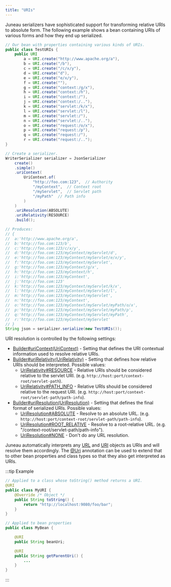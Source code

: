 ```yaml
---
title: "URIs"
---
```


Juneau serializers have sophisticated support for transforming relative URIs to absolute form.
The following example shows a bean containing URIs of various forms and how they end up serialized.

```java
// Our bean with properties containing various kinds of URIs.
public class TestURIs {
    public URI
        a = URI.create("http://www.apache.org/a"),
        b = URI.create("/b"),
        c = URI.create("/c/x/y"),
        d = URI.create("d"),
        e = URI.create("e/x/y"),
        f = URI.create(""),
        g = URI.create("context:/g/x"),
        h = URI.create("context:/h"),
        i = URI.create("context:/"),
        j = URI.create("context:/.."),
        k = URI.create("servlet:/k/x"),
        l = URI.create("servlet:/l"),
        m = URI.create("servlet:/"),
        n = URI.create("servlet:/.."),
        o = URI.create("request:/o/x"),
        p = URI.create("request:/p"),
        q = URI.create("request:/"),
        r = URI.create("request:/..");
}

// Create a serializer.
WriterSerializer serializer = JsonSerializer
    create()
    .simple()
    .uriContext(
        UriContext.of(
            "http://foo.com:123",  // Authority
            "/myContext",  // Context root
            "/myServlet",  // Servlet path
            "/myPath"  // Path info
        )
    )
    .uriResolution(ABSOLUTE)
    .uriRelativity(RESOURCE)
    .build();

// Produces:
// {
//	a:'http://www.apache.org/a',
//	b:'http://foo.com:123/b',
//	c:'http://foo.com:123/c/x/y',
//	d:'http://foo.com:123/myContext/myServlet/d',
//	e:'http://foo.com:123/myContext/myServlet/e/x/y',
//	f:'http://foo.com:123/myContext/myServlet',
//	g:'http://foo.com:123/myContext/g/x',
//	h:'http://foo.com:123/myContext/h',
//	i:'http://foo.com:123/myContext',
//	j:'http://foo.com:123'
//	k:'http://foo.com:123/myContext/myServlet/k/x',
//	l:'http://foo.com:123/myContext/myServlet/l',
//	m:'http://foo.com:123/myContext/myServlet',
//	n:'http://foo.com:123/myContext',
//	o:'http://foo.com:123/myContext/myServlet/myPath/o/x',
//	p:'http://foo.com:123/myContext/myServlet/myPath/p',
//	q:'http://foo.com:123/myContext/myServlet/myPath',
//	r:'http://foo.com:123/myContext/myServlet'
// }
String json = serializer.serialize(new TestURIs());
```

URI resolution is controlled by the following settings:
- [Builder#uriContext(UriContext)]({{API_DOCS}}/org/apache/juneau/serializer/Serializer/Builder.html#uriContext(UriContext)) - Setting that defines the URI contextual information used to resolve relative URIs.
- [Builder#uriRelativity(UriRelativity)]({{API_DOCS}}/org/apache/juneau/serializer/Serializer/Builder.html#uriRelativity(UriRelativity)) - Setting that defines how relative URIs should be interpreted.  Possible values:
   - [UriRelativity#RESOURCE]({{API_DOCS}}/org/apache/juneau/UriRelativity.html#RESOURCE) - Relative URIs should be considered relative to the servlet URI.  (e.g. `http://host:port/context-root/servlet-path`).
   - [UriRelativity#PATH_INFO]({{API_DOCS}}/org/apache/juneau/UriRelativity.html#PATH_INFO) - Relative URIs should be considered relative to the request URI.  (e.g. `http://host:port/context-root/servlet-path/path-info`).
- [Builder#uriResolution(UriResolution)]({{API_DOCS}}/org/apache/juneau/serializer/Serializer/Builder.html#uriResolution(UriResolution)) - Setting that defines the final format of serialized URIs.  Possible values:
   - [UriResolution#ABSOLUTE]({{API_DOCS}}/org/apache/juneau/UriResolution.html#ABSOLUTE) - Resolve to an absolute URL.  (e.g. `http://host:port/context-root/servlet-path/path-info`).
   - [UriResolution#ROOT_RELATIVE]({{API_DOCS}}/org/apache/juneau/UriResolution.html#ROOT_RELATIVE) - Resolve to a root-relative URL.  (e.g. "/context-root/servlet-path/path-info").
   - [UriResolution#NONE]({{API_DOCS}}/org/apache/juneau/UriResolution.html#NONE) - Don't do any URL resolution.

Juneau automatically interprets any [URL]({{API_DOCS}}/java/net/URL.html) and [URI]({{API_DOCS}}/java/net/URI.html) objects as URIs and will resolve them accordingly.
The [@Uri]({{API_DOCS}}/org/apache/juneau/annotation/Uri.html) annotation can be used to extend that to other bean properties and class types so that they also get interpreted as URIs.

:::tip Example

```java
// Applied to a class whose toString() method returns a URI.
@URI
public class MyURI {
    @Override /* Object */
    public String toString() {
        return "http://localhost:9080/foo/bar";
    }
}

// Applied to bean properties
public class MyBean {

    @URI
    public String beanUri;

    @URI
    public String getParentUri() {
        ...
    }
}
```
:::